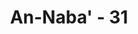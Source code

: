 ---
title: "An-Naba' - 31"
no: 31
arabic_no: ٣١
ayah: اِنَّ لِلْمُتَّقِيْنَ مَفَازًاۙ
translation: "Sungguh, orang-orang yang bertakwa mendapat kemenangan,"
tafsir: "Dalam ayat ini, Allah menerangkan bahwa orang-orang yang bertakwa itu benar-benar akan mendapat kemenangan dan kebahagiaan dengan penghormatan dan pahala yang besar di dalam surga."
---